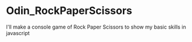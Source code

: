# Odin_RockPaperScissors

I'll make a console game of Rock Paper Scissors to show my basic skills in javascript
